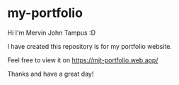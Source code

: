 # my-portfolio

Hi I'm Mervin John Tampus :D

I have created this repository is for my portfolio website.

Feel free to view it on https://mjt-portfolio.web.app/

Thanks and have a great day!
